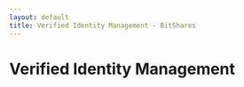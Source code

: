 ```yaml
---
layout: default
title: Verified Identity Management - BitShares
---
```


# Verified Identity Management
